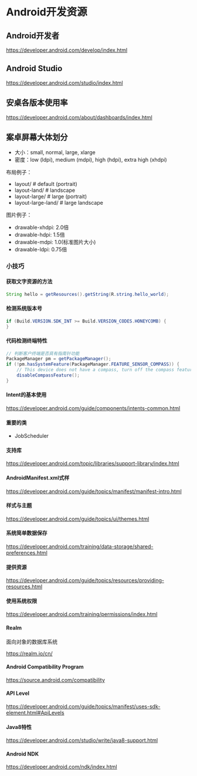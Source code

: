 Android开发资源
===============

## Android开发者

https://developer.android.com/develop/index.html

## Android Studio

https://developer.android.com/studio/index.html

## 安桌各版本使用率

https://developer.android.com/about/dashboards/index.html

## 案卓屏幕大体划分

* 大小：small, normal, large, xlarge
* 密度：low (ldpi), medium (mdpi), high (hdpi), extra high (xhdpi)

布局例子：

* layout/              # default (portrait)
* layout-land/         # landscape
* layout-large/        # large (portrait)
* layout-large-land/   # large landscape

图片例子：

* drawable-xhdpi: 2.0倍
* drawable-hdpi: 1.5倍
* drawable-mdpi: 1.0(标准图片大小)
* drawable-ldpi: 0.75倍

### 小技巧

#### 获取文字资源的方法

```java
String hello = getResources().getString(R.string.hello_world);
```

#### 检测系统版本号

```java
if (Build.VERSION.SDK_INT >= Build.VERSION_CODES.HONEYCOMB) {
}
```

#### 代码检测终端特性

```java
// 判断客户终端是否具有指南针功能
PackageManager pm = getPackageManager();
if (!pm.hasSystemFeature(PackageManager.FEATURE_SENSOR_COMPASS)) {
    // This device does not have a compass, turn off the compass feature
    disableCompassFeature();
}
```

#### Intent的基本使用

https://developer.android.com/guide/components/intents-common.html

#### 重要的类

* JobScheduler

#### 支持库

https://developer.android.com/topic/libraries/support-library/index.html

#### AndroidManifest.xml式样

https://developer.android.com/guide/topics/manifest/manifest-intro.html

#### 样式与主题

https://developer.android.com/guide/topics/ui/themes.html

#### 系统简单数据保存

https://developer.android.com/training/data-storage/shared-preferences.html

#### 提供资源

https://developer.android.com/guide/topics/resources/providing-resources.html

#### 使用系统权限

https://developer.android.com/training/permissions/index.html

#### Realm

面向对象的数据库系统

https://realm.io/cn/

#### Android Compatibility Program

https://source.android.com/compatibility

#### API Level

https://developer.android.com/guide/topics/manifest/uses-sdk-element.html#ApiLevels

#### Java8特性

https://developer.android.com/studio/write/java8-support.html

#### Android NDK

https://developer.android.com/ndk/index.html


